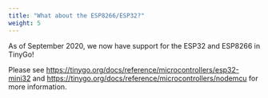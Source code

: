 ```yaml
---
title: "What about the ESP8266/ESP32?"
weight: 5
---
```


As of September 2020, we now have support for the ESP32 and ESP8266 in TinyGo!

Please see https://tinygo.org/docs/reference/microcontrollers/esp32-mini32 and https://tinygo.org/docs/reference/microcontrollers/nodemcu for more information.
